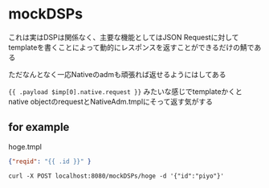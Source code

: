 # mockDSPs

これは実はDSPは関係なく、主要な機能としてはJSON Requestに対してtemplateを書くことによって動的にレスポンスを返すことができるだけの鯖である

ただなんとなく一応Nativeのadmも頑張れば返せるようにはしてある

`{{ .payload $imp[0].native.request }}` みたいな感じでtemplateかくとnative objectのrequestとNativeAdm.tmplにそって返す気がする

## for example

hoge.tmpl
``` json
{"reqid": "{{ .id }}" }
```

``` shell
curl -X POST localhost:8080/mockDSPs/hoge -d '{"id":"piyo"}'
```
